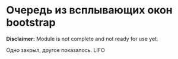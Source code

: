 # Очередь из всплывающих окон bootstrap
**Disclaimer:** Module is not complete and not ready for use yet.

Одно закрыл, другое показалось. LIFO